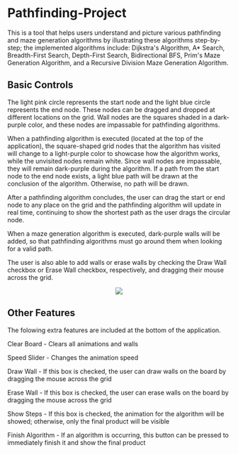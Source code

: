 # Pathfinding-Project
This is a tool that helps users understand and picture various pathfinding and maze generation algorithms by illustrating these algorithms step-by-step; the implemented algorithms include: Dijkstra's Algorithm, A* Search, Breadth-First Search, Depth-First Search, Bidirectional BFS, Prim's Maze Generation Algorithm, and a Recursive Division Maze Generation Algorithm.

## Basic Controls
The light pink circle represents the start node and the light blue circle represents the end node. These nodes can be dragged and dropped at different locations on the grid. Wall nodes are the squares shaded in a dark-purple color, and these nodes are impassable for pathfinding algorithms.

When a pathfinding algorithm is executed (located at the top of the application), the square-shaped grid nodes that the algorithm has visited will change to a light-purple color to showcase how the algorithm works, while the unvisited nodes remain white. Since wall nodes are impassable, they will remain dark-purple during the algorithm. If a path from the start node to the end node exists, a light blue path will be drawn at the conclusion of the algorithm. Otherwise, no path will be drawn.

After a pathfinding algorithm concludes, the user can drag the start or end node to any place on the grid and the pathfinding algorithm will update in real time, continuing to show the shortest path as the user drags the circular node.

When a maze generation algorithm is executed, dark-purple walls will be added, so that pathfinding algorithms must go around them when looking for a valid path.

The user is also able to add walls or erase walls by checking the Draw Wall checkbox or Erase Wall checkbox, respectively, and dragging their mouse across the grid.

<p align="center">
  <img src="https://user-images.githubusercontent.com/63945057/87717691-a90c4780-c765-11ea-8306-046310cedadc.png">
</p>

## Other Features
The folowing extra features are included at the bottom of the application.

<p> Clear Board - Clears all animations and walls </p>
<p> Speed Slider - Changes the animation speed </p>
<p> Draw Wall - If this box is checked, the user can draw walls on the board by dragging the mouse across the grid </p>
<p> Erase Wall - If this box is checked, the user can erase walls on the board by dragging the mouse across the grid </p>
<p> Show Steps - If this box is checked, the animation for the algorithm will be showed; otherwise, only the final product will be visible </p>
<p> Finish Algorithm - If an algorithm is occurring, this button can be pressed to immediately finish it and show the final product </p>
